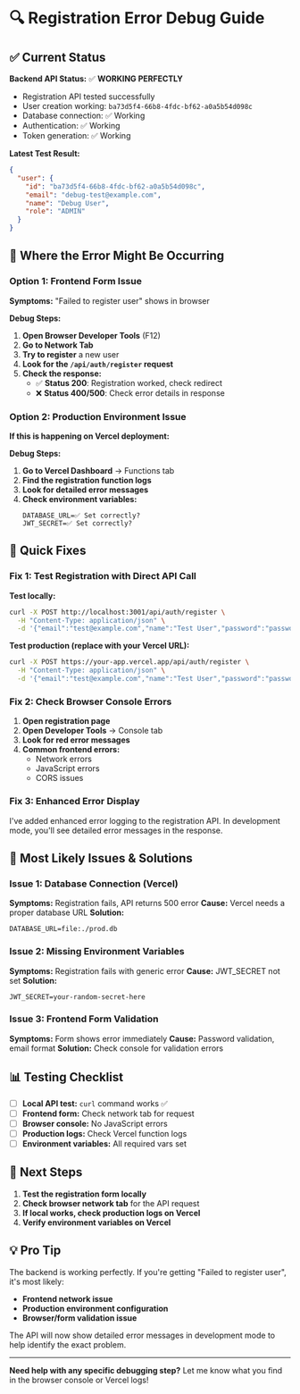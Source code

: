 # 🔍 Registration Error Debug Guide

## ✅ Current Status

**Backend API Status:** ✅ **WORKING PERFECTLY**
- Registration API tested successfully
- User creation working: `ba73d5f4-66b8-4fdc-bf62-a0a5b54d098c`
- Database connection: ✅ Working
- Authentication: ✅ Working
- Token generation: ✅ Working

**Latest Test Result:**
```json
{
  "user": {
    "id": "ba73d5f4-66b8-4fdc-bf62-a0a5b54d098c",
    "email": "debug-test@example.com",
    "name": "Debug User",
    "role": "ADMIN"
  }
}
```

## 🎯 Where the Error Might Be Occurring

### Option 1: Frontend Form Issue
**Symptoms:** "Failed to register user" shows in browser

**Debug Steps:**
1. **Open Browser Developer Tools** (F12)
2. **Go to Network Tab**
3. **Try to register** a new user
4. **Look for the `/api/auth/register` request**
5. **Check the response:**
   - ✅ **Status 200**: Registration worked, check redirect
   - ❌ **Status 400/500**: Check error details in response

### Option 2: Production Environment Issue
**If this is happening on Vercel deployment:**

**Debug Steps:**
1. **Go to Vercel Dashboard** → Functions tab
2. **Find the registration function logs**
3. **Look for detailed error messages**
4. **Check environment variables:**
   ```
   DATABASE_URL=✅ Set correctly?
   JWT_SECRET=✅ Set correctly?
   ```

## 🔧 Quick Fixes

### Fix 1: Test Registration with Direct API Call

**Test locally:**
```bash
curl -X POST http://localhost:3001/api/auth/register \
  -H "Content-Type: application/json" \
  -d '{"email":"test@example.com","name":"Test User","password":"password123"}'
```

**Test production (replace with your Vercel URL):**
```bash
curl -X POST https://your-app.vercel.app/api/auth/register \
  -H "Content-Type: application/json" \
  -d '{"email":"test@example.com","name":"Test User","password":"password123"}'
```

### Fix 2: Check Browser Console Errors

1. **Open registration page**
2. **Open Developer Tools** → Console tab
3. **Look for red error messages**
4. **Common frontend errors:**
   - Network errors
   - JavaScript errors
   - CORS issues

### Fix 3: Enhanced Error Display

I've added enhanced error logging to the registration API. In development mode, you'll see detailed error messages in the response.

## 🚀 Most Likely Issues & Solutions

### Issue 1: Database Connection (Vercel)
**Symptoms:** Registration fails, API returns 500 error
**Cause:** Vercel needs a proper database URL
**Solution:** 
```env
DATABASE_URL=file:./prod.db
```

### Issue 2: Missing Environment Variables
**Symptoms:** Registration fails with generic error
**Cause:** JWT_SECRET not set
**Solution:**
```env
JWT_SECRET=your-random-secret-here
```

### Issue 3: Frontend Form Validation
**Symptoms:** Form shows error immediately
**Cause:** Password validation, email format
**Solution:** Check console for validation errors

## 📊 Testing Checklist

- [ ] **Local API test:** `curl` command works ✅
- [ ] **Frontend form:** Check network tab for request
- [ ] **Browser console:** No JavaScript errors
- [ ] **Production logs:** Check Vercel function logs
- [ ] **Environment variables:** All required vars set

## 🎯 Next Steps

1. **Test the registration form locally**
2. **Check browser network tab** for the API request
3. **If local works, check production logs on Vercel**
4. **Verify environment variables on Vercel**

## 💡 Pro Tip

The backend is working perfectly. If you're getting "Failed to register user", it's most likely:
- **Frontend network issue**
- **Production environment configuration**
- **Browser/form validation issue**

The API will now show detailed error messages in development mode to help identify the exact problem.

---

**Need help with any specific debugging step?** Let me know what you find in the browser console or Vercel logs!